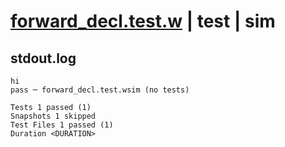 # [forward_decl.test.w](../../../../../examples/tests/valid/forward_decl.test.w) | test | sim

## stdout.log
```log
hi
pass ─ forward_decl.test.wsim (no tests)

Tests 1 passed (1)
Snapshots 1 skipped
Test Files 1 passed (1)
Duration <DURATION>
```

